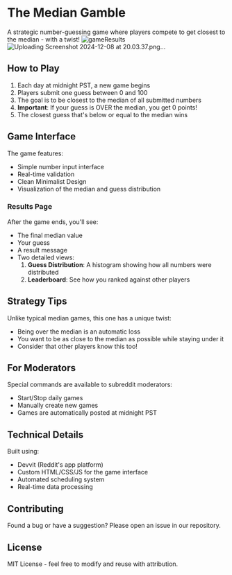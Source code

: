 # The Median Gamble

A strategic number-guessing game where players compete to get closest to the median - with a twist!
![gameResults](https://github.com/user-attachments/assets/957ff1c8-272b-46f0-8f57-a6df4ca0bd2e)
![Uploading Screenshot 2024-12-08 at 20.03.37.png…]()
## How to Play

1. Each day at midnight PST, a new game begins
2. Players submit one guess between 0 and 100
3. The goal is to be closest to the median of all submitted numbers
4. **Important**: If your guess is OVER the median, you get 0 points!
5. The closest guess that's below or equal to the median wins

## Game Interface

The game features:
- Simple number input interface
- Real-time validation
- Clean Minimalist Design
- Visualization of the median and guess distribution

### Results Page
After the game ends, you'll see:
- The final median value
- Your guess
- A result message
- Two detailed views:
  1. **Guess Distribution**: A histogram showing how all numbers were distributed
  2. **Leaderboard**: See how you ranked against other players

## Strategy Tips

Unlike typical median games, this one has a unique twist:
- Being over the median is an automatic loss
- You want to be as close to the median as possible while staying under it
- Consider that other players know this too!

## For Moderators

Special commands are available to subreddit moderators:
- Start/Stop daily games
- Manually create new games
- Games are automatically posted at midnight PST

## Technical Details

Built using:
- Devvit (Reddit's app platform)
- Custom HTML/CSS/JS for the game interface
- Automated scheduling system
- Real-time data processing

## Contributing

Found a bug or have a suggestion? Please open an issue in our repository.

## License

MIT License - feel free to modify and reuse with attribution.
